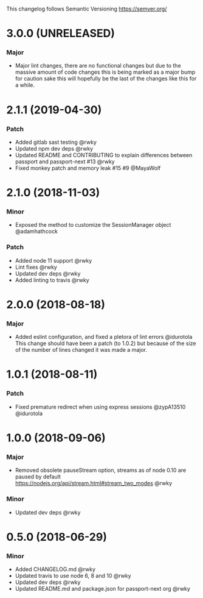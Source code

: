 This changelog follows Semantic Versioning https://semver.org/

# 3.0.0 (UNRELEASED)

### Major

* Major lint changes, there are no functional changes but due to the massive
  amount of code changes this is being marked as a major bump for caution sake
  this will hopefully be the last of the changes like this for a while.

# 2.1.1 (2019-04-30)

### Patch

* Added gitlab sast testing @rwky
* Updated npm dev deps @rwky
* Updated README and CONTRIBUTING to explain differences between passport and passport-next #13 @rwky
* Fixed monkey patch and memory leak #15 #9 @MayaWolf

# 2.1.0 (2018-11-03)

### Minor

* Exposed the method to customize the SessionManager object @adamhathcock

### Patch

* Added node 11 support @rwky
* Lint fixes @rwky
* Updated dev deps @rwky
* Added linting to travis @rwky

# 2.0.0 (2018-08-18)

### Major

* Added eslint configuration, and fixed a pletora of lint errors @idurotola
  This change should have been a patch (to 1.0.2) but because of the size of the
  number of lines changed it was made a major.

# 1.0.1 (2018-08-11)

### Patch

* Fixed premature redirect when using express sessions @zypA13510 @idurotola

# 1.0.0 (2018-09-06)

### Major

* Removed obsolete pauseStream option, streams as of node 0.10 are paused by default https://nodejs.org/api/stream.html#stream_two_modes @rwky

### Minor

* Updated dev deps @rwky

# 0.5.0 (2018-06-29)

### Minor

* Added CHANGELOG.md @rwky
* Updated travis to use node 6, 8 and 10 @rwky
* Updated dev deps @rwky
* Updated README.md and package.json for passport-next org @rwky
